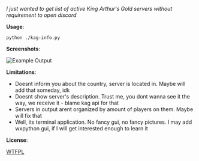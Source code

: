 *I just wanted to get list of active King Arthur's Gold servers without requirement to open discord*

**Usage**:

`python ./kag-info.py`

**Screenshots**:

![Example Output](https://files.catbox.moe/1d2nh4.png?raw=true)

**Limitations**:

- Doesnt inform you about the country, server is located in. Maybe will add that someday, idk
- Doesnt show server's description. Trust me, you dont wanna see it the way, we receive it - blame kag api for that
- Servers in output arent organized by amount of players on them. Maybe will fix that
- Well, its terminal application. No fancy gui, no fancy pictures. I may add wxpython gui, if I will get interested enough to learn it

**License**:

[WTFPL](LICENSE)
